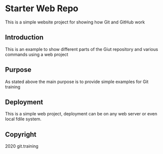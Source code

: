 # Starter Web Repo

This is a simple website project for showing how Git and GitHub work

## Introduction

This is an example to show different parts of the Giut repository and various commands using a web project

## Purpose

As stated above the main purpose is to provide simple examples for Git training

## Deployment

This is a simple web project, deployment can be on any web server or even local fdile system.

## Copyright

2020 git.training